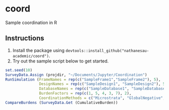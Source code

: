 # coord
Sample coordination in R

## Instructions

1. Install the package using ``devtools::install_github("nathanesau-academic/coord")``.
2. Try out the sample script below to get started.

```R
set.seed(10)
SurveyData.Assign (projdir, "~/Documents/Jupyter/Coordination")
RunSimulation (FrameNames = rep(c("SampleFrame1","SampleFrame2"), 5),
               DesignNames = rep(c("SampleDesign1", "SampleDesign2"), 5),
               DatabaseNames = rep(c("SampleDatabase1", "SampleDatabase2"), 5),
               BurdenFactors = rep(c(1, 5, 4, 3, 7), 2),
               CoordinationMethods = c("Microstrata", "GlobalNegative", "Cotton-Hesse", "None"))
CompareBurdens (SurveyData.Get (CumulativeBurden))
```